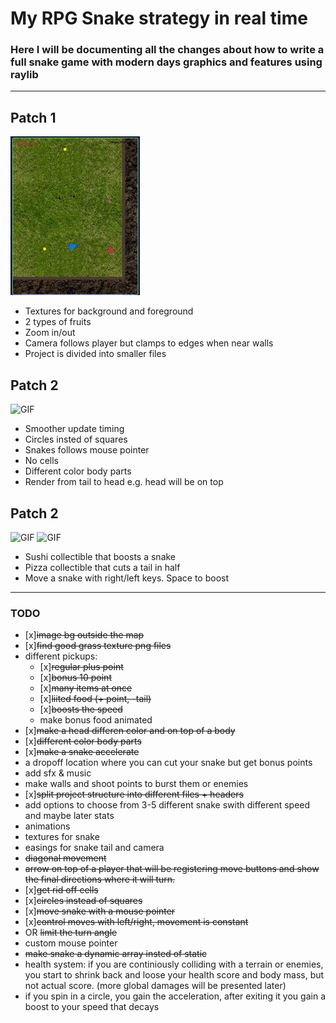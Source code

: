# My RPG Snake strategy in real time

### Here I will be documenting all the changes about how to write a full snake game with modern days graphics and features using raylib
___
## Patch 1
![GIF](resources/snake1.gif)

+ Textures for background and foreground
+ 2 types of fruits
+ Zoom in/out
+ Camera follows player but clamps to edges when near walls
+ Project is divided into smaller files
## Patch 2
![GIF](resources/snake2.gif)

+ Smoother update timing
+ Circles insted of squares
+ Snakes follows mouse pointer
+ No cells
+ Different color body parts
+ Render from tail to head e.g. head will be on top
## Patch 2
![GIF](resources/boost.gif)
![GIF](resources/tailCut.gif)

+ Sushi collectible that boosts a snake
+ Pizza collectible that cuts a tail in half
+ Move a snake with right/left keys. Space to boost
---
### **TODO**
- [x]~~image bg outside the map~~
- [x]~~find good grass texture png files~~
- different pickups:
    + [x]~~regular plus point~~
    + [x]~~bonus 10 point~~
    + [x]~~many items at once~~
    + [x]~~liited food (+ point, -tail)~~
    + [x]~~boosts the speed~~
    + make bonus food animated
- [x]~~make a head differen color and on top of a body~~
- [x]~~different color body parts~~
- [x]~~make a snake accelerate~~
- a dropoff location where you can cut your snake but get bonus points
- add sfx & music
- make walls and shoot points to burst them or enemies
- [x]~~split project structure into different files + headers~~
- add options to choose from 3-5 different snake swith different speed and maybe later stats
- animations
- textures for snake
- easings for snake tail and camera
- ~~diagonal movement~~
- ~~arrow on top of a player that will be registering move buttons and show the final directions where it will turn.~~
- [x]~~get rid off cells~~
- [x]~~circles instead of squares~~
- [x]~~move snake with a mouse pointer~~
- [x]~~control moves with left/right, movement is constant~~
- OR ~~limit the turn angle~~
- custom mouse pointer
- ~~make snake a dynamic array insted of static~~
- health system: if you are continiously colliding with a terrain or enemies, you start to shrink back and loose your health score and body mass, but not actual score. (more global damages will be presented later)
- if you spin in a circle, you gain the acceleration, after exiting it you gain a boost to your speed that decays